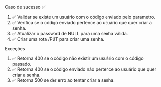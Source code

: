 Caso de sucesso ✅

1.  ✅ Validar se existe um usuário com o código enviado pelo parametro.
2.  ✅ Verifica se o código enviado pertence ao usuário que quer criar a senha.
3.  ✅ Atualizar o password de NULL para uma senha válida.
4.  ✅ Criar uma rota /PUT para criar uma senha.

Exceções

1.  ✅ Retorna 400 se o código não existir um usuário com o código passado.
2.  ✅ Retorna 400 se o código enviado não pertence ao usuário que quer criar a senha.
3.  ✅ Retorna 500 se der erro ao tentar criar a senha.
